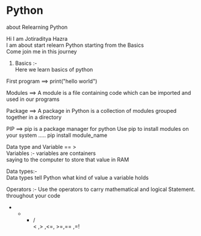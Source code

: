 # Python
about Relearning Python

Hi I am Jotiraditya Hazra <br>
I am about start relearn Python starting from the Basics <br>
Come join me in this journey 

1. Basics :- <br>
Here we learn basics of python <br>

First program ==> print("hello world") <br>

Modules ==> A module is a file containing  code which can be imported and used in our programs <br>

Package ==> A package in Python is a collection of modules grouped together in a directory <br>

PIP ==> pip is a package manager for python Use pip to install modules on your system ..... pip install module_name <br>

Data type and Variable == > <br>
Variables :- variables are containers <br>
saying to the computer to store that value in RAM <br>


Data types:- <br>
Data types tell Python what kind of value a variable holds


Operators :- Use the operators to carry mathematical and logical Statement. throughout your code <br>
+ - * / <br>
< ,> ,<=, >=,== ,=!


